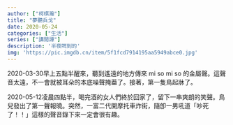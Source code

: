 ```yaml
---
author: ["柯棋瀚"]
title: "夢聽兵戈"
date: 2020-05-24
categories: ["生活"]
series: ["講閒譚"]
description: '半夜咡到的'
img: 'https://pic.imgdb.cn/item/5f1fcd7914195aa5949abce0.jpg'
---
```


<date>2020-03-30</date>早上五點半醒來，聽到遙遠的地方傳來 mi so mi so 的金屬聲。這聲音太遠，不一會就被耳朵的本底噪聲掩葢了。接著，第一隻鳥起牀了。

<date>2020-05-12</date>凌晨四點半，喝完酒的女人們終於回家了，留下一串爽朗的笑聲。鳥兒發出了第一聲報曉。突然，一富二代開摩托車炸街，隨卽一男吼道「吵死了！！」這樣的聲音錄下來一定會很有趣。